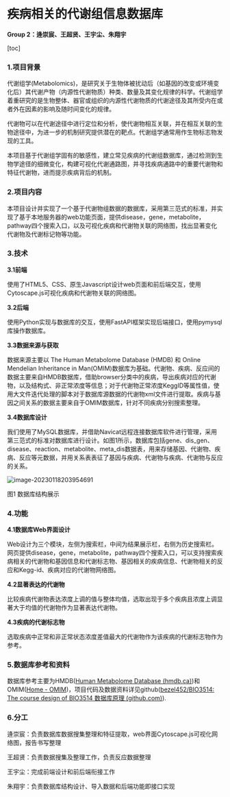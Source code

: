 # 疾病相关的代谢组信息数据库

**Group 2：逄崇宸、王超贤、王宇尘、朱翔宇**

[toc]

### 1.项目背景

代谢组学(Metabolomics)，是研究关于生物体被扰动后（如基因的改变或环境变化后）其代谢产物（内源性代谢物质）种类、数量及其变化规律的科学。代谢组学着重研究的是生物整体、器官或组织的内源性代谢物质的代谢途径及其所受内在或者外在因素的影响及随时间变化的规律。

代谢物可以在代谢途径中进行定位和分析，使代谢物相互关联，并在相互关联的生物途径中，为进一步的机制研究提供潜在的靶点。代谢组学通常用作生物标志物发现的工具。

本项目基于代谢组学固有的敏感性，建立常见疾病的代谢组数据库，通过检测到生物学途径的细微变化，构建可视化代谢通路图，并寻找疾病通路中的重要代谢物和特征代谢物，进而提示疾病背后的机制。

###  2.项目内容

本项目设计并实现了一个基于代谢物组数据的数据库，采用第三范式的标准，并实现了基于本地服务器的web功能页面，提供disease，gene，metabolite，pathway四个搜索入口，以及可视化疾病和代谢物关联的网络图，找出显著变化代谢物及代谢标记物等功能。

### 3.技术

**3.1前端** 

使用了HTML5、CSS、原生Javascript设计web页面和前后端交互，使用Cytoscape.js可视化疾病和代谢物关联的网络图。

**3.2后端** 

使用Python实现与数据库的交互，使用FastAPI框架实现后端接口，使用pymysql库操作数据库。

**3.3数据来源与获取**

数据来源主要以 The Human Metabolome Database (HMDB) 和 Online Mendelian Inheritance in Man(OMIM)数据库为基础。代谢物、疾病、反应间的数据主要来自HMDB数据库，借助browser分类中的疾病，导出疾病对应的代谢物，以及结构式、非正常浓度等信息；对于代谢物正常浓度KeggID等属性值，使用大文件迭代处理的脚本对于数据库源数据的代谢物xml文件进行提取。疾病与基因之间关系的数据主要来自于OMIM数据库，针对不同疾病分别搜索整理。

**3.4数据库设计** 

我们使用了MySQL数据库，并借助Navicat远程连接数据库软件进行管理，采用第三范式的标准对数据库进行设计。如图1所示，数据库包括gene、dis_gen、disease、reaction、metabolite、meta_dis数据表，用来存储基因、代谢物、疾病、反应等元数据，并用关系表表征了基因与疾病、代谢物与疾病、代谢物与反应的关系。

![image-20230118203954691](C:\Users\dell\AppData\Roaming\Typora\typora-user-images\image-20230118203954691.png)

图1 数据库结构展示

 

 

### 4.功能

**4.1数据库Web界面设计**

Web设计为三个模块，左侧为搜索栏，中间为结果展示栏，右侧为历史搜索栏。网页提供disease，gene，metabolite，pathway四个搜索入口，可以支持搜索疾病相关的代谢物和基因信息和代谢标志物、基因相关的疾病信息、代谢物相关的反应和Kegg-id、疾病对应的代谢物网络图。

**4.2显著表达的代谢物**

 比较疾病代谢物表达浓度上调的值与整体均值，选取出现于多个疾病且浓度上调显著大于均值的代谢物作为显著表达代谢物。

**4.3疾病的代谢标志物**

 选取疾病中正常和非正常状态浓度差值最大的代谢物作为该疾病的代谢标志物作为参考。



### 5.数据库参考和资料

数据库参考主要为HMDB([Human Metabolome Database (hmdb.ca)](https://hmdb.ca/))和OMIM([Home - OMIM](https://www.omim.org/))，项目代码及数据资料详见github([bezel452/BIO3514: The course design of BIO3514 数据库原理 (github.com)](https://github.com/bezel452/BIO3514)).



### 6.分工

逄崇宸：负责数据库数据搜集整理和特征提取，web界面Cytoscape.js可视化网络图，报告书写整理

王超贤：负责数据搜集及整理工作，负责反应数据整理

王宇尘：完成前端设计和前后端衔接工作

朱翔宇：负责数据库结构设计、导入数据和后端功能即接口实现